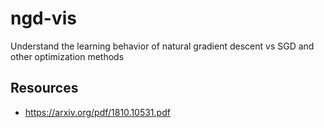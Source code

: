 # ngd-vis
Understand the learning behavior of natural gradient descent vs SGD and other optimization methods

## Resources
- https://arxiv.org/pdf/1810.10531.pdf
